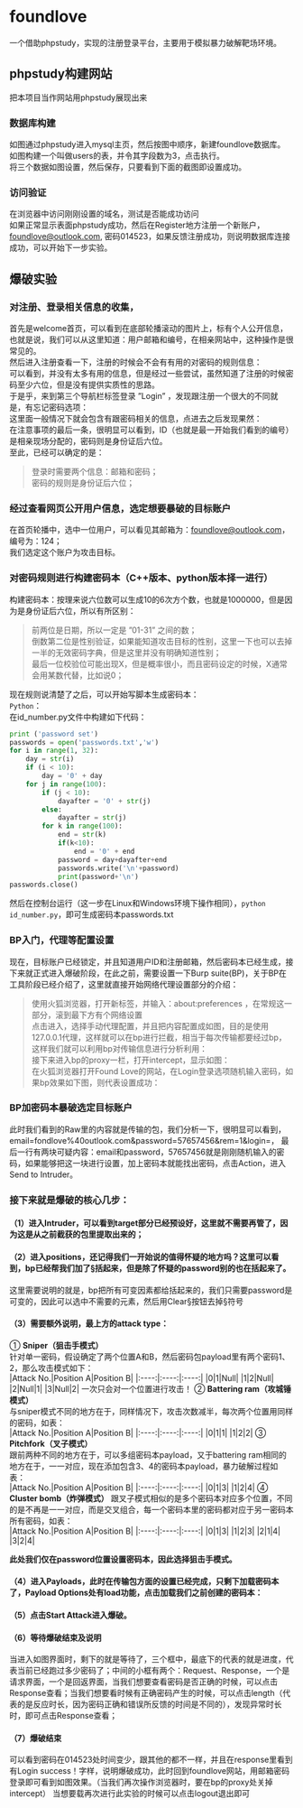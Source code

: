 # foundlove
一个借助phpstudy，实现的注册登录平台，主要用于模拟暴力破解靶场环境。
## phpstudy构建网站
把本项目当作网站用phpstudy展现出来
### 数据库构建
如图通过phpstudy进入mysql主页，然后按图中顺序，新建foundlove数据库。  
如图构建一个叫做users的表，并令其字段数为3，点击执行。  
将三个数据如图设置，然后保存，只要看到下面的截图即设置成功。  
### 访问验证  
在浏览器中访问刚刚设置的域名，测试是否能成功访问  
如果正常显示表面phpstudy成功，然后在Register地方注册一个新账户，foundlove@outlook.com, 密码014523，如果反馈注册成功，则说明数据库连接成功，可以开始下一步实验。  
## 爆破实验
### 对注册、登录相关信息的收集， 
首先是welcome首页，可以看到在底部轮播滚动的图片上，标有个人公开信息，也就是说，我们可以从这里知道：用户邮箱和编号，在相亲网站中，这种操作是很常见的。  
然后进入注册查看一下，注册的时候会不会有有用的对密码的规则信息：  
可以看到，并没有太多有用的信息，但是经过一些尝试，虽然知道了注册的时候密码至少六位，但是没有提供实质性的思路。  
于是乎，来到第三个导航栏标签登录 ”Login” ，发现跟注册一个很大的不同就是，有忘记密码选项：  
这里面一般情况下就会包含有跟密码相关的信息，点进去之后发现果然：  
在注意事项的最后一条，很明显可以看到，ID（也就是最一开始我们看到的编号）是相亲现场分配的，密码则是身份证后六位。  
至此，已经可以确定的是：  
>登录时需要两个信息：邮箱和密码；  
>密码的规则是身份证后六位；  

### 经过查看网页公开用户信息，选定想要暴破的目标账户
在首页轮播中，选中一位用户，可以看见其邮箱为：foundlove@outlook.com，编号为：124；   
我们选定这个账户为攻击目标。  
### 对密码规则进行构建密码本（C++版本、python版本择一进行）
构建密码本：按理来说六位数可以生成10的6次方个数，也就是1000000，但是因为是身份证后六位，所以有所区别：  
>前两位是日期，所以一定是 ”01-31” 之间的数；  
>倒数第二位是性别验证，如果能知道攻击目标的性别，这里一下也可以去掉一半的无效密码字典，但是这里并没有明确知道性别；  
>最后一位校验位可能出现X，但是概率很小，而且密码设定的时候，X通常会用某数代替，比如说0；  

现在规则说清楚了之后，可以开始写脚本生成密码本：   
`Python`：  
在id_number.py文件中构建如下代码：  
``` python
print ('password set')
passwords = open('passwords.txt','w')
for i in range(1, 32):
    day = str(i)
    if (i < 10):
        day = '0' + day
    for j in range(100):
        if (j < 10):
            dayafter = '0' + str(j)
        else:
            dayafter = str(j)        
        for k in range(100):
            end = str(k)
            if(k<10):
                end = '0' + end
            password = day+dayafter+end
            passwords.write('\n'+password)
            print(password+'\n')
passwords.close()
```  
然后在控制台运行（这一步在Linux和Windows环境下操作相同），`python  id_number.py`，即可生成密码本passwords.txt  
### BP入门，代理等配置设置
现在，目标账户已经锁定，并且知道用户ID和注册邮箱，然后密码本已经生成，接下来就正式进入爆破阶段，在此之前，需要设置一下Burp suite(BP)，关于BP在工具阶段已经介绍了，这里就直接开始网络代理设置部分的介绍：  
>使用火狐浏览器，打开新标签，并输入：about:preferences ，在常规这一部分，滚到最下方有个网络设置  
>点击进入，选择手动代理配置，并且把内容配置成如图，目的是使用127.0.0.1代理，这样就可以在bp进行拦截，相当于每次传输都要经过bp，这样我们就可以利用bp对传输信息进行分析利用：  
>接下来进入bp的proxy一栏，打开intercept，显示如图：  
>在火狐浏览器打开Found Love的网站，在Login登录选项随机输入密码，如果bp效果如下图，则代表设置成功：  
### BP加密码本暴破选定目标账户
此时我们看到的Raw里的内容就是传输的包，我们分析一下，很明显可以看到，email=fondlove%40outlook.com&password=57657456&rem=1&login=，
最后一行有两块可疑内容：email和password，57657456就是刚刚随机输入的密码，如果能够把这一块进行设置，加上密码本就能找出密码，点击Action，进入Send to Intruder。  
### 接下来就是爆破的核心几步：
#### （1）进入Intruder，可以看到target部分已经预设好，这里就不需要再管了，因为这是从之前截获的包里提取出来的；    
#### （2）进入positions，还记得我们一开始说的值得怀疑的地方吗？这里可以看到，bp已经帮我们加了§括起来，但是除了怀疑的password别的也在括起来了。
这里需要说明的就是，bp把所有可变因素都给括起来的，我们只需要password是可变的，因此可以选中不需要的元素，然后用Clear§按钮去掉§符号  
#### （3）需要额外说明，最上方的attack type：  
① **Sniper（狙击手模式）**  
针对单一密码，假设确定了两个位置A和B，然后密码包payload里有两个密码1、2，那么攻击模式如下：  
|Attack No.|Position A|Position B|
|:----:|:----:|:----:|
|0|1|Null|
|1|2|Null|
|2|Null|1|
|3|Null|2|
一次只会对一个位置进行攻击！
② **Battering ram（攻城锤模式）**  
与sniper模式不同的地方在于，同样情况下，攻击次数减半，每次两个位置用同样的密码，如表：  
|Attack No.|Position A|Position B|
|:----:|:----:|:----:|
|0|1|1|
|1|2|2|
③ **Pitchfork（叉子模式）**  
跟前两种不同的地方在于，可以多组密码本payload，又于battering ram相同的地方在于，一一对应，现在添加包含3、4的密码本payload，暴力破解过程如表：  
|Attack No.|Position A|Position B|
|:----:|:----:|:----:|
|0|1|3|
|1|2|4|
④ **Cluster bomb（炸弹模式）**
跟叉子模式相似的是多个密码本对应多个位置，不同的是不再是一一对应，而是交叉组合，每一个密码本里的密码都对应于另一密码本所有密码，如表：  
|Attack No.|Position A|Position B|
|:----:|:----:|:----:|
|0|1|3|
|1|2|3|
|2|1|4|
|3|2|4|

**此处我们仅在password位置设置密码本，因此选择狙击手模式。**  
	
#### （4）进入Payloads，此时在传输包方面的设置已经完成，只剩下加载密码本了，Payload Options处有load功能，点击加载我们之前创建的密码本：  
#### （5）点击Start Attack进入爆破。  
#### （6）等待爆破结束及说明   
当进入如图界面时，剩下的就是等待了，三个框中，最底下的代表的就是进度，代表当前已经跑过多少密码了；中间的小框有两个：Request、Response，一个是请求界面，一个是回返界面，当我们想要查看密码是否正确的时候，可以点击Response查看；当我们想要看时候有正确密码产生的时候，可以点击length（代表的是反应时长，因为密码正确和错误所反馈的时间是不同的），发现异常时长时，即可点击Response查看；  
#### （7）爆破结束  
可以看到密码在014523处时间变少，跟其他的都不一样，并且在response里看到有Login success！字样，说明爆破成功，此时回到foundlove网站，用邮箱密码登录即可看到如图效果。（当我们再次操作浏览器时，要在bp的proxy处关掉intercept）
当想要载再次进行此实验的时候可以点击logout退出即可
